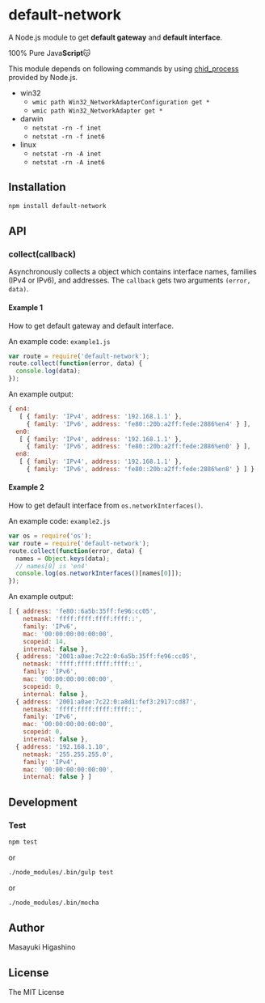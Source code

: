 # default-network

A Node.js module to get **default gateway** and **default interface**.

100% Pure Java**Script**😽

This module depends on following commands by using [chid_process](https://nodejs.org/api/child_process.html) provided by Node.js.

- win32
	- `wmic path Win32_NetworkAdapterConfiguration get *`
	- `wmic path Win32_NetworkAdapter get *`
- darwin
    - `netstat -rn -f inet`
    - `netstat -rn -f inet6`
- linux
    - `netstat -rn -A inet`
    - `netstat -rn -A inet6`

## Installation

```bash
npm install default-network
```

## API

### collect(callback)

Asynchronously collects a object which contains interface names, families (IPv4 or IPv6), and addresses. The `callback` gets two arguments `(error, data)`.

#### Example 1

How to get default gateway and default interface.

An example code: `example1.js`

```js
var route = require('default-network');
route.collect(function(error, data) {
  console.log(data);
});
```

An example output:

```js
{ en4: 
   [ { family: 'IPv4', address: '192.168.1.1' },
     { family: 'IPv6', address: 'fe80::20b:a2ff:fede:2886%en4' } ],
  en0: 
   [ { family: 'IPv4', address: '192.168.1.1' },
     { family: 'IPv6', address: 'fe80::20b:a2ff:fede:2886%en0' } ],
  en8: 
   [ { family: 'IPv4', address: '192.168.1.1' },
     { family: 'IPv6', address: 'fe80::20b:a2ff:fede:2886%en8' } ] }
```

#### Example 2

How to get default interface from `os.networkInterfaces()`.

An example code: `example2.js`

```js
var os = require('os');
var route = require('default-network');
route.collect(function(error, data) {
  names = Object.keys(data);
  // names[0] is 'en4'
  console.log(os.networkInterfaces()[names[0]]);
});
```

An example output:

```js
[ { address: 'fe80::6a5b:35ff:fe96:cc05',
    netmask: 'ffff:ffff:ffff:ffff::',
    family: 'IPv6',
    mac: '00:00:00:00:00:00',
    scopeid: 14,
    internal: false },
  { address: '2001:a0ae:7c22:0:6a5b:35ff:fe96:cc05',
    netmask: 'ffff:ffff:ffff:ffff::',
    family: 'IPv6',
    mac: '00:00:00:00:00:00',
    scopeid: 0,
    internal: false },
  { address: '2001:a0ae:7c22:0:a8d1:fef3:2917:cd87',
    netmask: 'ffff:ffff:ffff:ffff::',
    family: 'IPv6',
    mac: '00:00:00:00:00:00',
    scopeid: 0,
    internal: false },
  { address: '192.168.1.10',
    netmask: '255.255.255.0',
    family: 'IPv4',
    mac: '00:00:00:00:00:00',
    internal: false } ]
```

## Development

### Test

```bash
npm test
```

or

```bash
./node_modules/.bin/gulp test
```

or

```bash
./node_modules/.bin/mocha
```

## Author

Masayuki Higashino

## License

The MIT License
